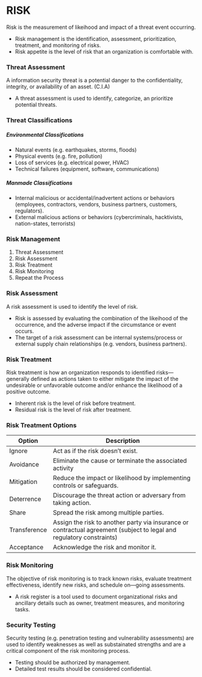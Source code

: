 # RISK
Risk is the measurement of likeihood and impact of a threat event occurring.
* Risk management is the identification, assessment, prioritization, treatment, and monitoring of risks.
* Risk appetite is the level of risk that an organization is comfortable with.

### Threat Assessment
A information security threat is a potential danger to the confidentiality, integrity, or availability of an asset. (C.I.A)
* A threat assessment is used to identify, categorize, an prioritize potential threats.


### Threat Classifications

##### Environmental Classifications
* Natural events (e.g. earthquakes, storms, floods)
* Physical events (e.g. fire, pollution)
* Loss of services (e.g. electrical power, HVAC)
* Technical failures (equipment, software, communications)

##### Manmade Classifications
* Internal malicious or accidental/inadvertent actions or behaviors (employees, contractors, vendors, business partners, customers, regulators).
* External malicious actions or behaviors (cybercriminals, hacktivists, nation-states, terrorists)

### Risk Management

1. Threat Assessment
2. Risk Assessment
3. Risk Treatment
4. Risk Monitoring
5. Repeat the Process

### Risk Assessment
A risk assessment is used to identify the level of risk.
* Risk is assessed by evaluating the combination of the likeihood of the occurrence, and the adverse impact if the circumstance or event occurs.
* The target of a risk assessment can be internal systems/process or external supply chain relationships (e.g. vendors, business partners).

### Risk Treatment
Risk treatment is how an organization responds to identified risks—generally defined as actions taken to either mitigate the impact of the undesirable or unfavorable outcome and/or enhance the likelihood of a positive outcome.
* Inherent risk is the level of risk before treatment.
* Residual risk is the level of risk after treatment.

### Risk Treatment Options 
| Option | Description |
|--------|-------------|
| Ignore | Act as if the risk doesn’t exist. |
| Avoidance | Eliminate the cause or terminate the associated activity
| Mitigation | Reduce the impact or likelihood by implementing controls or safeguards.|
| Deterrence | Discourage the threat action or adversary from taking action. |
| Share | Spread the risk among multiple parties. |
| Transference | Assign the risk to another party via insurance or contractual agreement (subject to legal and regulatory constraints) |
| Acceptance | Acknowledge the risk and monitor it. |

### Risk Monitoring
The objective of risk monitoring is to track known risks, evaluate treatment effectiveness, identify new risks, and schedule on—going assessments.
* A risk register is a tool used to document organizational risks and ancillary details such as owner, treatment measures, and monitoring tasks.

### Security Testing
Security testing (e.g. penetration testing and vulnerability assessments) are used to identify weaknesses as well as substainated strengths and are a critical component of the risk monitoring process.
* Testing should be authorized by management.
* Detailed test results should be considered confidential.
